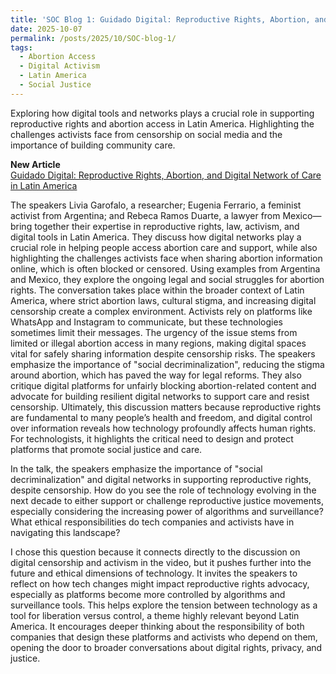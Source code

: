 ```yaml
---
title: 'SOC Blog 1: Guidado Digital: Reproductive Rights, Abortion, and Digital Network of Care in Latin America'
date: 2025-10-07
permalink: /posts/2025/10/SOC-blog-1/
tags:
  - Abortion Access
  - Digital Activism
  - Latin America
  - Social Justice
---
```

Exploring how digital tools and networks plays a crucial role in supporting reproductive rights and abortion access in Latin America. Highlighting the challenges activists face from censorship on social media and the importance of building community care.

**New Article**  
[Guidado Digital: Reproductive Rights, Abortion, and Digital Network of Care in Latin America](https://youtu.be/UCeTg592RrE?si=DRBjmLY9z2p28uHF)


The speakers Livia Garofalo, a researcher; Eugenia Ferrario, a feminist activist from Argentina; and Rebeca Ramos Duarte, a lawyer from Mexico—bring together their expertise in reproductive rights, law, activism, and digital tools in Latin America. They discuss how digital networks play a crucial role in helping people access abortion care and support, while also highlighting the challenges activists face when sharing abortion information online, which is often blocked or censored. Using examples from Argentina and Mexico, they explore the ongoing legal and social struggles for abortion rights. The conversation takes place within the broader context of Latin America, where strict abortion laws, cultural stigma, and increasing digital censorship create a complex environment. Activists rely on platforms like WhatsApp and Instagram to communicate, but these technologies sometimes limit their messages. The urgency of the issue stems from limited or illegal abortion access in many regions, making digital spaces vital for safely sharing information despite censorship risks. The speakers emphasize the importance of "social decriminalization", reducing the stigma around abortion, which has paved the way for legal reforms. They also critique digital platforms for unfairly blocking abortion-related content and advocate for building resilient digital networks to support care and resist censorship. Ultimately, this discussion matters because reproductive rights are fundamental to many people’s health and freedom, and digital control over information reveals how technology profoundly affects human rights. For technologists, it highlights the critical need to design and protect platforms that promote social justice and care.

In the talk, the speakers emphasize the importance of "social decriminalization" and digital networks in supporting reproductive rights, despite censorship. How do you see the role of technology evolving in the next decade to either support or challenge reproductive justice movements, especially considering the increasing power of algorithms and surveillance? What ethical responsibilities do tech companies and activists have in navigating this landscape?

I chose this question because it connects directly to the discussion on digital censorship and activism in the video, but it pushes further into the future and ethical dimensions of technology. It invites the speakers to reflect on how tech changes might impact reproductive rights advocacy, especially as platforms become more controlled by algorithms and surveillance tools. This helps explore the tension between technology as a tool for liberation versus control, a theme highly relevant beyond Latin America. It encourages deeper thinking about the responsibility of both companies that design these platforms and activists who depend on them, opening the door to broader conversations about digital rights, privacy, and justice.